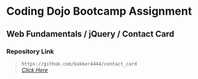 # Coding Dojo Bootcamp Assignment
## Web Fundamentals / jQuery / Contact Card

### Repository Link  

> ``` https://github.com/bakker4444/contact_card ```  
> _[Click Here](https://github.com/bakker4444/contact_card)_  
